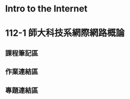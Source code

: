 <h1>Intro to the Internet</h1>

<h1>112-1 師大科技系網際網路概論</h1>

<h2>課程筆記區</h2>

<h2>作業連結區</h2>

<h2>專題連結區</h2>
